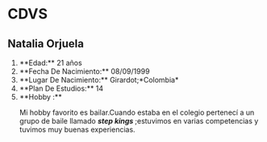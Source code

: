 # CDVS
## Natalia Orjuela 
<ol>
<li>  **Edad:** 21 años </li>
<li>  **Fecha De Nacimiento:** 08/09/1999</li>
<li>  **Lugar De Nacimiento:** Girardot;*Colombia* </li>
<li>  **Plan De Estudios:** 14 </li>
<li>  **Hobby :** <p> Mi hobby favorito es bailar.Cuando estaba en el colegio pertenecí a un grupo de baile llamado <strong><em> step kings </em></strong> ;estuvimos en varias competencias y tuvimos muy buenas experiencias.</p></li>
</ol> 
